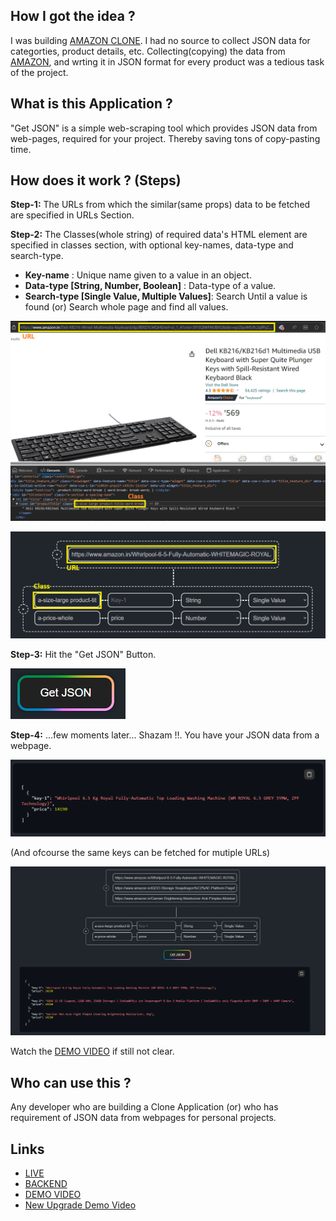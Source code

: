 ## How I got the idea ?

I was building [AMAZON CLONE](https://amazon-clone-by-charan.vercel.app/). I had no source to collect JSON data for categorties, product details, etc. Collecting(copying) the data from [AMAZON](https://amazon.in), and wrting it in JSON format for every product was a tedious task of the project.

## What is this Application ?

"Get JSON" is a simple web-scraping tool which provides JSON data from web-pages, required for your project. Thereby saving tons of copy-pasting time.

## How does it work ? (Steps)

**Step-1:** The URLs from which the similar(same props) data to be fetched are specified in URLs Section.

**Step-2:** The Classes(whole string) of required data's HTML element are specified in classes section, with optional key-names, data-type and search-type.

- **Key-name** : Unique name given to a value in an object.
- **Data-type [String, Number, Boolean]** : Data-type of a value.
- **Search-type [Single Value, Multiple Values]**: Search Until a value is found (or) Search whole page and find all values.

![](./views/1.png)

![](./views/2.png)

**Step-3:** Hit the "Get JSON" Button.

![](./views/3.png)

**Step-4:** ...few moments later... Shazam !!. You have your JSON data from a webpage.

![](./views/4.png)

(And ofcourse the same keys can be fetched for mutiple URLs)

![](./views/5.png)

Watch the [DEMO VIDEO](https://www.youtube.com/watch?v=SW8XS0zJ22U&list=PLgSNzrXIGnTo3etHGDj1KN23acOJbBf4T) if still not clear.

## Who can use this ?

Any developer who are building a Clone Application (or) who has requirement of JSON data from webpages for personal projects.

## Links

- [LIVE](https://getjson.vercel.app/)
- [BACKEND](https://github.com/Charan-Mudiraj/Get-JSON---Backend)
- [DEMO VIDEO](https://www.youtube.com/watch?v=SW8XS0zJ22U&list=PLgSNzrXIGnTo3etHGDj1KN23acOJbBf4T)
- [New Upgrade Demo Video](https://www.youtube.com/watch?v=36JRiw6xad0&list=PLgSNzrXIGnTo3etHGDj1KN23acOJbBf4T&index=2)
